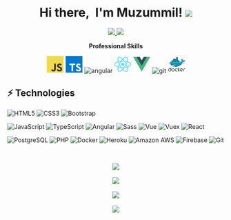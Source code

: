 <!-- ### Hi there  -->

<h1 align="center">Hi there,&nbsp; I'm Muzummil! <img src="https://raw.githubusercontent.com/faizahmedfarooqui/faizahmedfarooqui/master/wave.gif" width="30px"></h1>

<p align="center">
 <a href="https://www.linkedin.com/in/muzummil-iqbal-67b92515b/" target="_blank">
  <img src="https://img.icons8.com/fluent/48/000000/linkedin.png" />
 </a>
  
 <a href="https://twitter.com/IqbalMuzummil" target="_blank">
  <img src="https://img.icons8.com/fluent/48/000000/twitter.png" />
 </a>
</p>

<p align="center"> 
 <strong>
  Professional Skills
  </strong>
</p>



<p align="center"> 
  <img src="https://raw.githubusercontent.com/devicons/devicon/master/icons/javascript/javascript-original.svg" alt="javascript" width="40" height="40" />
  <img src="https://raw.githubusercontent.com/devicons/devicon/master/icons/typescript/typescript-original.svg" alt="typescript" width="40" height="40" />
  <img src="https://img.shields.io/badge/Angular-DD0031?style=for-the-badge&logo=angular&logoColor=white" alt="angular" width="40" height="40" />
  <img src="https://raw.githubusercontent.com/devicons/devicon/master/icons/react/react-original.svg" alt="reactjs" width="40" height="40" />
  <img src="https://raw.githubusercontent.com/devicons/devicon/master/icons/vuejs/vuejs-original.svg" alt="vuejs" width="40" height="40" />
  <img src="https://raw.githubusercontent.com/jmnote/z-icons/master/svg/git.svg" alt="git" width="40" height="40" />
  <img src="https://raw.githubusercontent.com/devicons/devicon/master/icons/docker/docker-original-wordmark.svg" alt="docker" width="40" height="40" />
</p>

<!-- 👋
**muzummil/** is a ✨ _special_ ✨ repository because its `README.md` (this file) appears on your GitHub profile.

Here are some ideas to get you started:

- 🔭 I’m currently working on ...
- 🌱 I’m currently learning ...
- 👯 I’m looking to collaborate on ...
- 🤔 I’m looking for help with ...
- 💬 Ask me about ...
- 📫 How to reach me: ...
- 😄 Pronouns: ...
- ⚡ Fun fact: ...
-->



## ⚡ Technologies
![HTML5](https://img.shields.io/badge/-HTML5-E34F26?style=flat-square&logo=html5&logoColor=white)
![CSS3](https://img.shields.io/badge/-CSS3-1572B6?style=flat-square&logo=css3)
![Bootstrap](https://img.shields.io/badge/-Bootstrap-563D7C?style=flat-square&logo=bootstrap)

![JavaScript](https://img.shields.io/badge/-JavaScript-black?style=flat-square&logo=javascript)
![TypeScript](https://img.shields.io/badge/-TypeScript-007ACC?style=flat-square&logo=typescript)
![Angular](https://img.shields.io/badge/Angular-DD0031?style=for-the-badge&logo=angular&logoColor=white)
![Sass](https://img.shields.io/badge/-Sass-%23CC6699?style=flat-square&logo=sass&logoColor=ffffff)
![Vue](https://img.shields.io/badge/-Vue-black?style=flat-square&logo=vue)
![Vuex](https://img.shields.io/badge/-Vuex-black?style=flat-square&logo=vuex)
![React](https://img.shields.io/badge/-React-black?style=flat-square&logo=react)



![PostgreSQL](https://img.shields.io/badge/-PostgreSQL-black?style=flat-square&logo=PostgreSQL)
![PHP](https://img.shields.io/badge/-ruby-black?style=flat-square&logo=ruby)
![Docker](https://img.shields.io/badge/-Docker-black?style=flat-square&logo=docker)
![Heroku](https://img.shields.io/badge/-Heroku-430098?style=flat-square&logo=heroku)
![Amazon AWS](https://img.shields.io/badge/Amazon%20AWS-232F3E?style=flat-square&logo=amazon-aws)
![Firebase](https://img.shields.io/badge/-Firebase-black?style=flat-square&logo=firebase)
![Git](https://img.shields.io/badge/-Git-black?style=flat-square&logo=git)

<!-- ![Deno](https://img.shields.io/badge/-Deno-black?style=flat-square&logo=Deno) -->
<!-- ![Go](https://img.shields.io/badge/-Go-black?style=flat-square&logo=go) -->

<!-- ![GitHub](https://img.shields.io/badge/-GitHub-181717?style=flat-square&logo=github) -->
<!--![Git](https://img.shields.io/badge/-Git-%23F05032?style=flat-square&logo=git&logoColor=%23ffffff) -->
<!--![GitLab](https://img.shields.io/badge/-GitLab-FCA121?style=flat-square&logo=gitlab) -->
<!--![VS Code](https://img.shields.io/badge/-VSCode-%23007ACC?style=flat-square&logo=visual-studio-code) -->
<!-- ![BitBucket](https://img.shields.io/badge/-BitBucket-darkblue?style=flat-square&logo=bitbucket) -->
<!-- ![Jira](https://img.shields.io/badge/-jira-black?style=flat-square&logo=jira) -->
<!-- ![Trello](https://img.shields.io/badge/-Trello-black?style=flat-square&logo=trello) -->

<!-- ![CentOS](https://img.shields.io/badge/-Centos-black?style=flat-square&logo=centos) -->
<!-- ![Ubuntu](https://img.shields.io/badge/-Ubuntu-black?style=flat-square&logo=ubuntu) -->
<!-- ![Windows](https://img.shields.io/badge/-Windows-black?style=flat-square&logo=windows) -->
<!-- ![MacOS](https://img.shields.io/badge/-MacOS-black?style=flat-square&logo=MacOS) -->

<!-- Find out more about me and feel free to connect with me here: -->

</br>

<p align="center">
 <a href="#" alt="Languages">
  <img src="https://github-readme-stats.vercel.app/api/top-langs/?username=muzummil&layout=compact&theme=dark" />
 </a>
</p>

<p align="center">
 <a href="#" alt="Muzummil's github stats">
  <img src="https://github-readme-stats.vercel.app/api?username=muzummil&show_icons=true&count_private=true&theme=dark" />
 </a>

</p>

<!-- ![GitHub stats](https://github-readme-stats.vercel.app/api?username=muzummil&show_icons=true&count_private=true) -->

<p align="center">
 <a href="#" alt="Muzummil Iqbal's GitHub streak stats">
  <img src="https://github-readme-streak-stats.herokuapp.com/?user=muzummil&theme=dark&date_format=%5BY.%5Dn.j" />
 </a>
</p>

<p align="center">
 <a href="#" alt="Muzummil Iqbal's Treophies">
  <img src="https://github-profile-trophy.vercel.app/?username=muzummil&theme=monokai" />
 </a>
</p>




